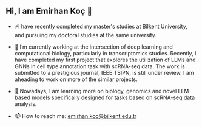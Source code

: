 ## Hi, I am Emirhan Koç 👋

- ⚡I have recently completed my master's studies at Bilkent University, and pursuing my doctoral studies at the same university.

- 🔭 I’m currently working at the intersection of deep learning and computational biology, particularly in transcriptomics studies. Recently, I have completed my first project that explores the utilization of LLMs and GNNs in cell type annotation task with scRNA-seq data. The work is submitted to a prestigious journal, IEEE TSIPN, is still under review. I am aheading to work on more of the similar projects. 

- 🌱 Nowadays, I am learning more on biology, genomics and novel LLM-based models specifically designed for tasks based on scRNA-seq data analysis.

- 📫 How to reach me: emirhan.koc@bilkent.edu.tr
<!--
**kocemir/kocemir** is a ✨ _special_ ✨ repository because its `README.md` (this file) appears on your GitHub profile.

Here are some ideas to get you started:

- 👯 I’m looking to collaborate on ...
- 🤔 I’m looking for help with ...
- 💬 Ask me about ...

- 😄 Pronouns: ...
- ⚡ Fun fact: 
-->
